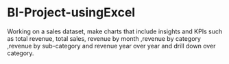 # BI-Project-usingExcel
Working on a sales dataset, make charts that include insights and  KPIs such as total revenue, 
total sales, revenue by month ,revenue by category ,revenue by sub-category and revenue year over year and drill down over category.
